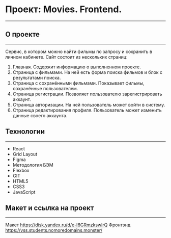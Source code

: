 # Проект: Movies. Frontend.
------------------------------------
## О проекте
------------------------------------
Сервис, в котором можно найти фильмы по запросу и сохранить в личном кабинете.
Сайт состоит из нескольких страниц:
1. Главная. Содержит информацию о выполненном проекте.
2. Страница с фильмами. На ней есть форма поиска фильмов и блок с результатами поиска.
3. Страница с сохранёнными фильмами. Показывает фильмы, сохранённые пользователем.
4. Страница регистрации. Позволяет пользователю зарегистрировать аккаунт.
5. Страница авторизации. На ней пользователь может войти в систему.
6. Страница редактирования профиля. Пользователь может изменить данные своего аккаунта.

## Технологии
------------------------------------
* React
* Grid Layout
* Figma
* Методология БЭМ 
* Flexbox
* GIT
* HTML5
* CSS3
* JavaScript

## Макет и ссылка на проект
------------------------------------
Макет   https://disk.yandex.ru/d/e-I6GRmzkswlrQ
Фронтэнд https://vss.students.nomoredomains.monster/